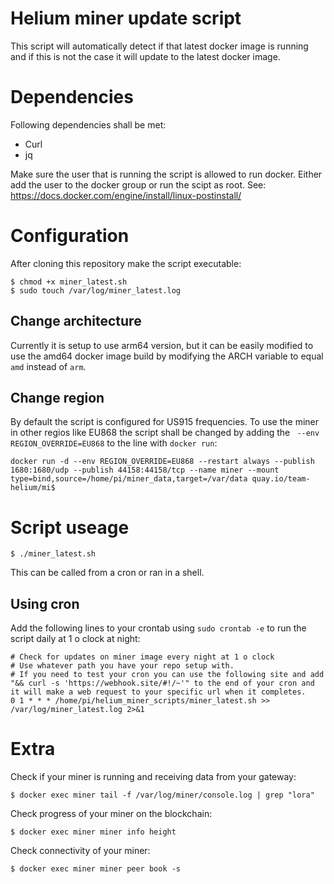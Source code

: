 # Helium miner update script
This script will automatically detect if that latest docker image is running and if this is not the case it will update to the latest docker image.

# Dependencies
Following dependencies shall be met:

- Curl
- jq

Make sure the user that is running the script is allowed to run docker. Either add the user to the docker group or run the scipt as root. See: https://docs.docker.com/engine/install/linux-postinstall/

# Configuration
After cloning this repository make the script executable:

```
$ chmod +x miner_latest.sh
$ sudo touch /var/log/miner_latest.log

```

## Change architecture 
Currently it is setup to use arm64 version, but it can be easily modified to use the amd64 docker image build by modifying the ARCH variable to equal ``amd`` instead of ``arm``.

## Change region
By default the script is configured for US915 frequencies. To use the miner in other regios like EU868 the script shall be changed by adding the `` --env  REGION_OVERRIDE=EU868`` to the line with ``docker run``:

```
docker run -d --env REGION_OVERRIDE=EU868 --restart always --publish 1680:1680/udp --publish 44158:44158/tcp --name miner --mount type=bind,source=/home/pi/miner_data,target=/var/data quay.io/team-helium/mi$
```

# Script useage

```
$ ./miner_latest.sh
```

This can be called from a cron or ran in a shell.

## Using cron
Add the following lines to your crontab using ``sudo crontab -e`` to run the script daily at 1 o clock at night:

```
# Check for updates on miner image every night at 1 o clock
# Use whatever path you have your repo setup with.
# If you need to test your cron you can use the following site and add "&& curl -s 'https://webhook.site/#!/~'" to the end of your cron and it will make a web request to your specific url when it completes.
0 1 * * * /home/pi/helium_miner_scripts/miner_latest.sh >> /var/log/miner_latest.log 2>&1
```

# Extra

Check if your miner is running and receiving data from your gateway:
```
$ docker exec miner tail -f /var/log/miner/console.log | grep "lora"
```

Check progress of your miner on the blockchain:
```
$ docker exec miner miner info height
```

Check connectivity of your miner:
```
$ docker exec miner miner peer book -s
```
